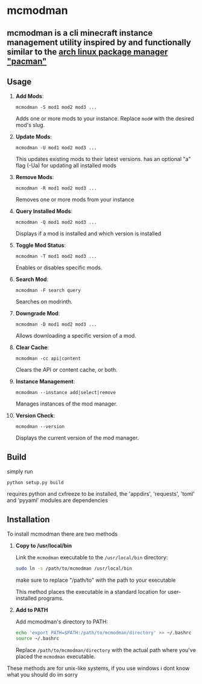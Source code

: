 # mcmodman

## mcmodman is a cli minecraft instance management utility inspired by and functionally similar to the [arch linux package manager "pacman"](https://wiki.archlinux.org/title/Pacman)

## Usage

1. **Add Mods**:
   ```
   mcmodman -S mod1 mod2 mod3 ...
   ```
   Adds one or more mods to your instance. Replace `mod#` with the desired mod's slug.

2. **Update Mods**:
   ```
   mcmodman -U mod1 mod2 mod3 ...
   ```
   This updates existing mods to their latest versions.
   has an optional "a" flag (-Ua) for updating all installed mods

3. **Remove Mods**:
   ```
   mcmodman -R mod1 mod2 mod3 ...
   ```
   Removes one or more mods from your instance

4. **Query Installed Mods**:
   ```
   mcmodman -Q mod1 mod2 mod3 ...
   ```
   Displays if a mod is installed and which version is installed

5. **Toggle Mod Status**:
   ```
   mcmodman -T mod1 mod2 mod3 ...
   ```
   Enables or disables specific mods.

6. **Search Mod**:
   ```
   mcmodman -F search query
   ```
   Searches on modrinth.

7. **Downgrade Mod**:
   ```
   mcmodman -D mod1 mod2 mod3 ...
   ```
   Allows downloading a specific version of a mod.

6. **Clear Cache**:
   ```
   mcmodman -cc api|content
   ```
   Clears the API or content cache, or both.

7. **Instance Management**:
   ```
   mcmodman --instance add|select|remove
   ```
   Manages instances of the mod manager.

8. **Version Check**:
   ```
   mcmodman --version
   ```
   Displays the current version of the mod manager.

## Build
simply run 
```
python setup.py build
```
requires python and cxfreeze to be installed, the 'appdirs', 'requests', 'toml' and 'pyyaml' modules are dependencies

## Installation

To install mcmodman there are two methods

1. **Copy to /usr/local/bin**

   Link the `mcmodman` executable to the `/usr/local/bin` directory:

   ```bash
   sudo ln -s /path/to/mcmodman /usr/local/bin
   ```
   make sure to replace "/path/to" with the path to your executable

   This method places the executable in a standard location for user-installed programs.

2. **Add to PATH**

   Add mcmodman's directory to PATH:

   ```bash
   echo 'export PATH=$PATH:/path/to/mcmodman/directory' >> ~/.bashrc
   source ~/.bashrc
   ```

   Replace `/path/to/mcmodman/directory` with the actual path where you've placed the `mcmodman` executable.

These methods are for unix-like systems, if you use windows i dont know what you should do im sorry
